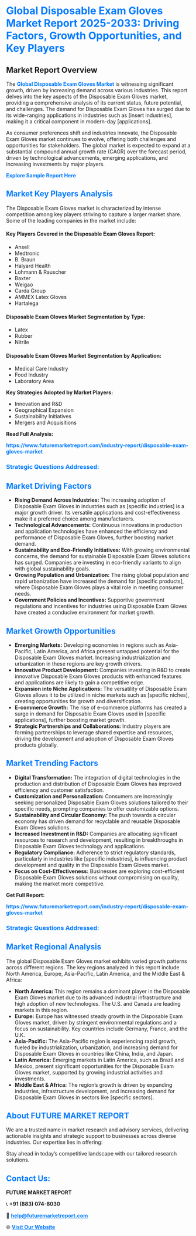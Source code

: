 <h1 style="color: #007BFF;">Global Disposable Exam Gloves Market Report 2025-2033: Driving Factors, Growth Opportunities, and Key Players</h1>

<section id="overview">
<h2>Market Report Overview</h2>
<p>The <a href="https://www.futuremarketreport.com/industry-report/disposable-exam-gloves-market" style="color: #007BFF; text-decoration: none;"><strong>Global Disposable Exam Gloves Market</strong></a> is witnessing significant growth, driven by increasing demand across various industries. This report delves into the key aspects of the Disposable Exam Gloves market, providing a comprehensive analysis of its current status, future potential, and challenges. The demand for Disposable Exam Gloves has surged due to its wide-ranging applications in industries such as [insert industries], making it a critical component in modern-day [applications].</p>
<p>As consumer preferences shift and industries innovate, the Disposable Exam Gloves market continues to evolve, offering both challenges and opportunities for stakeholders. The global market is expected to expand at a substantial compound annual growth rate (CAGR) over the forecast period, driven by technological advancements, emerging applications, and increasing investments by major players.</p>
</section>

<section id="overview">
<p><a href="https://www.futuremarketreport.com/request-sample/reportId=102774" style="color: #007BFF; text-decoration: none;"><strong>Explore Sample Report Here</strong></a></p>
</section>

<section id="key-players">
<h2 style="color: #007BFF;">Market Key Players Analysis</h2>
<p>The Disposable Exam Gloves market is characterized by intense competition among key players striving to capture a larger market share. Some of the leading companies in the market include:</p>
<h4>Key Players Covered in the Disposable Exam Gloves Report:</h4>
<ul><li>Ansell</li><li>Medtronic</li><li>B. Braun</li><li>Halyard Health</li><li>Lohmann &amp; Rauscher</li><li>Baxter</li><li>Weigao</li><li>Carda Group</li><li>AMMEX Latex Gloves</li><li>Hartalega</li></ul>
<h4>Disposable Exam Gloves Market Segmentation by Type:</h4>
<ul><li>Latex</li><li>Rubber</li><li>Nitrile</li></ul>

<h4>Disposable Exam Gloves Market Segmentation by Application:</h4>
<ul><li>Medical Care Industry</li><li>Food Industry</li><li>Laboratory Area</li></ul>
<p><strong>Key Strategies Adopted by Market Players:</strong></p>
<ul>
<li>Innovation and R&D</li>
<li>Geographical Expansion</li>
<li>Sustainability Initiatives</li>
<li>Mergers and Acquisitions</li>
</ul>
</section>

<section>
<p><strong>Read Full Analysis: </strong></p><a href="https://www.futuremarketreport.com/industry-report/disposable-exam-gloves-market" style="color: #007BFF; text-decoration: none;"><strong>https://www.futuremarketreport.com/industry-report/disposable-exam-gloves-market</strong></a>
<h3 style="color: #007BFF;">Strategic Questions Addressed:</h3>
</section>

<section id="driving-factors">
<h2 style="color: #007BFF;">Market Driving Factors</h2>
<ul>
<li><strong>Rising Demand Across Industries:</strong> The increasing adoption of Disposable Exam Gloves in industries such as [specific industries] is a major growth driver. Its versatile applications and cost-effectiveness make it a preferred choice among manufacturers.</li>
<li><strong>Technological Advancements:</strong> Continuous innovations in production and application technologies have enhanced the efficiency and performance of Disposable Exam Gloves, further boosting market demand.</li>
<li><strong>Sustainability and Eco-Friendly Initiatives:</strong> With growing environmental concerns, the demand for sustainable Disposable Exam Gloves solutions has surged. Companies are investing in eco-friendly variants to align with global sustainability goals.</li>
<li><strong>Growing Population and Urbanization:</strong> The rising global population and rapid urbanization have increased the demand for [specific products], where Disposable Exam Gloves plays a vital role in meeting consumer needs.</li>
<li><strong>Government Policies and Incentives:</strong> Supportive government regulations and incentives for industries using Disposable Exam Gloves have created a conducive environment for market growth.</li>
</ul>
</section>

<section id="growth-opportunities">
<h2 style="color: #007BFF;">Market Growth Opportunities</h2>
<ul>
<li><strong>Emerging Markets:</strong> Developing economies in regions such as Asia-Pacific, Latin America, and Africa present untapped potential for the Disposable Exam Gloves market. Increasing industrialization and urbanization in these regions are key growth drivers.</li>
<li><strong>Innovative Product Development:</strong> Companies investing in R&D to create innovative Disposable Exam Gloves products with enhanced features and applications are likely to gain a competitive edge.</li>
<li><strong>Expansion into Niche Applications:</strong> The versatility of Disposable Exam Gloves allows it to be utilized in niche markets such as [specific niches], creating opportunities for growth and diversification.</li>
<li><strong>E-commerce Growth:</strong> The rise of e-commerce platforms has created a surge in demand for Disposable Exam Gloves used in [specific applications], further boosting market growth.</li>
<li><strong>Strategic Partnerships and Collaborations:</strong> Industry players are forming partnerships to leverage shared expertise and resources, driving the development and adoption of Disposable Exam Gloves products globally.</li>
</ul>
</section>

<section id="trending-factors">
<h2 style="color: #007BFF;">Market Trending Factors</h2>
<ul>
<li><strong>Digital Transformation:</strong> The integration of digital technologies in the production and distribution of Disposable Exam Gloves has improved efficiency and customer satisfaction.</li>
<li><strong>Customization and Personalization:</strong> Consumers are increasingly seeking personalized Disposable Exam Gloves solutions tailored to their specific needs, prompting companies to offer customizable options.</li>
<li><strong>Sustainability and Circular Economy:</strong> The push towards a circular economy has driven demand for recyclable and reusable Disposable Exam Gloves solutions.</li>
<li><strong>Increased Investment in R&D:</strong> Companies are allocating significant resources to research and development, resulting in breakthroughs in Disposable Exam Gloves technology and applications.</li>
<li><strong>Regulatory Compliance:</strong> Adherence to strict regulatory standards, particularly in industries like [specific industries], is influencing product development and quality in the Disposable Exam Gloves market.</li>
<li><strong>Focus on Cost-Effectiveness:</strong> Businesses are exploring cost-efficient Disposable Exam Gloves solutions without compromising on quality, making the market more competitive.</li>
</ul>
</section>

<section>
<p><strong>Get Full Report: </strong></p><a href="https://www.futuremarketreport.com/industry-report/disposable-exam-gloves-market" style="color: #007BFF; text-decoration: none;"><strong>https://www.futuremarketreport.com/industry-report/disposable-exam-gloves-market</strong></a>
<h3 style="color: #007BFF;">Strategic Questions Addressed:</h3>
</section>


<section id="regional-analysis">
<h2 style="color: #007BFF;">Market Regional Analysis</h2>
<p>The global Disposable Exam Gloves market exhibits varied growth patterns across different regions. The key regions analyzed in this report include North America, Europe, Asia-Pacific, Latin America, and the Middle East & Africa:</p>
<ul>
<li><strong>North America:</strong> This region remains a dominant player in the Disposable Exam Gloves market due to its advanced industrial infrastructure and high adoption of new technologies. The U.S. and Canada are leading markets in this region.</li>
<li><strong>Europe:</strong> Europe has witnessed steady growth in the Disposable Exam Gloves market, driven by stringent environmental regulations and a focus on sustainability. Key countries include Germany, France, and the U.K.</li>
<li><strong>Asia-Pacific:</strong> The Asia-Pacific region is experiencing rapid growth, fueled by industrialization, urbanization, and increasing demand for Disposable Exam Gloves in countries like China, India, and Japan.</li>
<li><strong>Latin America:</strong> Emerging markets in Latin America, such as Brazil and Mexico, present significant opportunities for the Disposable Exam Gloves market, supported by growing industrial activities and investments.</li>
<li><strong>Middle East & Africa:</strong> The region’s growth is driven by expanding industries, infrastructure development, and increasing demand for Disposable Exam Gloves in sectors like [specific sectors].</li>
</ul>
</section>

<footer>
<h2 style="color: #007BFF;">About FUTURE MARKET REPORT</h2>
<p>We are a trusted name in market research and advisory services, delivering actionable insights and strategic support to businesses across diverse industries. Our expertise lies in offering:</p>

<p>Stay ahead in today’s competitive landscape with our tailored research solutions.</p>

<h2 style="color: #007BFF;">Contact Us:</h2>
<p><strong>FUTURE MARKET REPORT</strong></p>
<p>📞 <strong>+91 (883) 074-8030</strong></p>
<p>📧 <strong><a href="mailto:help@futuremarketreport.com" style="color: #007BFF;">help@futuremarketreport.com</a></strong></p>
<p>🌐 <strong><a href="https://www.futuremarketreport.com/" style="color: #007BFF;">Visit Our Website</a></strong></p>
</footer>